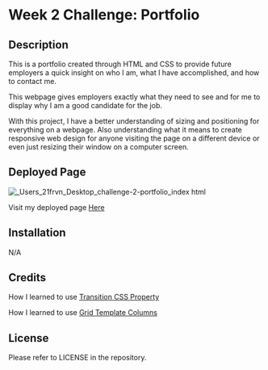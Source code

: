 # Week 2 Challenge: Portfolio

## Description

This is a portfolio created through HTML and CSS to provide future employers a quick insight on who I am, what I have accomplished, and how to contact me.

This webpage gives employers exactly what they need to see and for me to display why I am a good candidate for the job. 

With this project, I have a better understanding of sizing and positioning for everything on a webpage. Also understanding what it means to create responsive web design for anyone visiting the page on a different device or even just resizing their window on a computer screen.

## Deployed Page 

![_Users_21frvn_Desktop_challenge-2-portfolio_index html](https://github.com/frvnlol/challenge-2-portfolio/assets/131290908/9a9620d3-b4f2-4c7c-b674-e1725fdb8f99)


Visit my deployed page [Here](https://frvnlol.github.io/challenge-2-portfolio/)

## Installation

N/A

## Credits

How I learned to use [Transition CSS Property](https://developer.mozilla.org/en-US/docs/Web/CSS/transition)

How I learned to use [Grid Template Columns](https://developer.mozilla.org/en-US/docs/Web/CSS/grid-template-columns)

## License

Please refer to LICENSE in the repository.